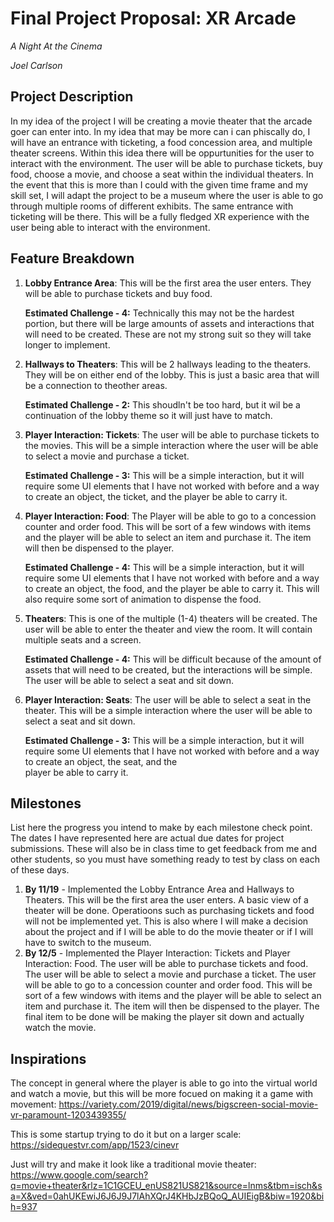 # Final Project Proposal: XR Arcade

*A Night At the Cinema*

*Joel Carlson*

## Project Description

In my idea of the project I will be creating a movie theater that the arcade goer can enter into. In my idea that may be more can i can phiscally do, I will have an entrance  with ticketing, a food concession area, and multiple theater screens. Within this idea there will be oppurtunities for the user to interact with the environment. The user will be able to purchase tickets, buy food, choose a movie, and choose a seat within the individual theaters. In the event that this is more than I could with the given time frame and my skill set, I will adapt the project to be a museum where the user is able to go through multiple rooms of different exhibits. The same entrance with ticketing will be there. This will be a fully fledged XR experience with the user being able to interact with the environment.

## Feature Breakdown

1. **Lobby Entrance Area**: This will be the first area the user enters. They will be able to purchase tickets and buy food. 

    **Estimated Challenge - 4:** Technically this may not be the hardest portion, but there will be large amounts of assets and interactions that will need to be created. These are not my strong suit so they will take longer to implement.
2. **Hallways to Theaters**: This will be 2 hallways leading to the theaters. They will be on either end of the lobby. This is just a basic area that will be a connection to theother areas.

    **Estimated Challenge - 2:** This shoudln't be too hard, but it wil be a continuation of the lobby theme so it will just have to match.

3. **Player Interaction: Tickets**: The user will be able to purchase tickets to the movies. This will be a simple interaction where the user will be able to select a movie and purchase a ticket.

    **Estimated Challenge - 3:** This will be a simple interaction, but it will require some UI elements that I have not worked with before and a way to create an object, the ticket, and the player be able to carry it.

4. **Player Interaction: Food**: The Player will be able to go to a concession counter and order food. This will be sort of a few windows with items and the player will be able to select an item and purchase it. The item will then be dispensed to the player.

    **Estimated Challenge - 4:** This will be a simple interaction, but it will require some UI elements that I have not worked with before and a way to create an object, the food, and the player be able to carry it. This will also require some sort of animation to dispense the food.

5. **Theaters**: This is one of the multiple (1-4) theaters will be created. The user will be able to enter the theater and view the room. It will contain multiple seats and a screen.

    **Estimated Challenge - 4:** This will be difficult because of the amount of assets that will need to be created, but the interactions will be simple. The user will be able to select a seat and sit down.

6. **Player Interaction: Seats**: The user will be able to select a seat in the theater. This will be a simple interaction where the user will be able to select a seat and sit down.
    
    **Estimated Challenge - 3:** This will be a simple interaction, but it will require some UI elements that I have not worked with before and a way to create an object, the seat, and the     
    player be able to carry it.



## Milestones

List here the progress you intend to make by each milestone check point. The dates I have represented here are actual due dates for project submissions. These will also be in class time to get feedback from me and other students, so you must have something ready to test by class on each of these days.

1. **By 11/19** - Implemented the Lobby Entrance Area and Hallways to Theaters. This will be the first area the user enters. A basic view of a theater will be done. Operatioons such as purchasing tickets and food will not be implemented yet. This is also where I will make a decision about the project and if I will be able to do the movie theater or if I will have to switch to the museum.
2. **By 12/5** - Implemented the Player Interaction: Tickets and Player Interaction: Food. The user will be able to purchase tickets and food. The user will be able to select a movie and purchase a ticket. The user will be able to go to a concession counter and order food. This will be sort of a few windows with items and the player will be able to select an item and purchase it. The item will then be dispensed to the player. The final item to be done will be making the player sit down and actually watch the movie.

## Inspirations

The concept in general where the player is able to go into the virtual world and watch a movie, but this will be more focued on making it a game with movement: https://variety.com/2019/digital/news/bigscreen-social-movie-vr-paramount-1203439355/

This is some startup trying to do it but on a larger scale: https://sidequestvr.com/app/1523/cinevr

Just will try and make it look like a traditional movie theater: https://www.google.com/search?q=movie+theater&rlz=1C1GCEU_enUS821US821&source=lnms&tbm=isch&sa=X&ved=0ahUKEwiJ6J6J9J7lAhXQrJ4KHbJzBQoQ_AUIEigB&biw=1920&bih=937
